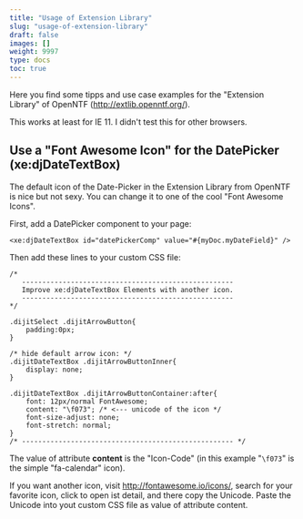 ```yaml
---
title: "Usage of Extension Library"
slug: "usage-of-extension-library"
draft: false
images: []
weight: 9997
type: docs
toc: true
---
```


Here you find some tipps and use case examples for the "Extension Library" of OpenNTF (http://extlib.openntf.org/).

This works at least for IE 11.
I didn't test this for other browsers.

## Use a "Font Awesome Icon" for the DatePicker (xe:djDateTextBox)
The default icon of the Date-Picker in the Extension Library from OpenNTF is nice but not sexy. You can change it to one of the cool "Font Awesome Icons".

First, add a DatePicker component to your page:

    <xe:djDateTextBox id="datePickerComp" value="#{myDoc.myDateField}" />

Then add these lines to your custom CSS file:

    
    /*
       ---------------------------------------------------- 
       Improve xe:djDateTextBox Elements with another icon.
       ---------------------------------------------------- 
    */
    
    .dijitSelect .dijitArrowButton{
        padding:0px;
    }

    /* hide default arrow icon: */
    .dijitDateTextBox .dijitArrowButtonInner{
        display: none;
    }

    .dijitDateTextBox .dijitArrowButtonContainer:after{
        font: 12px/normal FontAwesome; 
        content: "\f073"; /* <--- unicode of the icon */
        font-size-adjust: none; 
        font-stretch: normal;
    }
    /* ---------------------------------------------------- */

The value of attribute **content** is the "Icon-Code" (in this example "`\f073`" is the simple "fa-calendar" icon).

If you want another icon, visit http://fontawesome.io/icons/, search for your favorite icon, click to open ist detail, and there copy the Unicode. Paste the Unicode into yout custom CSS file as value of attribute content.

